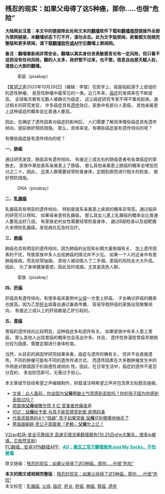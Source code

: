  <h2>残忍的现实：如果父母得了这5种癌，那你.....也很“危险”</h2> <p class="notice"><b>大陆网友注意：本文中的链接除此处和文末的<a href="https://github.com/bannedbook/fanqiang" >翻墙</a>软件下载和<a href="https://github.com/killgcd/justmysocks/blob/master/README.md">翻墙推荐</a>链接外全部为禁网链接，未翻墙状态下打不开，请勿点击。此为文字版禁闻，欲看图文视频完整版和更多禁闻，请下载<a href="https://github.com/bannedbook/fanqiang">翻墙软件或APP</a>后翻墙上禁闻网。</p><p>备注：翻墙看新闻非常安全，翻墙以真实身份发表敏感言论有一定风险，但只看不说则没有任何风险，翻的人太多，政府管不过来，也不管。信息自由是天赋人权，请放心大胆的翻墙。</b></p>  <div class="entry"> <figure><figcaption>家庭（pixabay）</figcaption></figure> <p>【<span class='wp_keywordlink_affiliate'><a href="https://www.soundofhope.org" title="希望之声" target="_blank">希望之声</a></span>2020年10月28日】（编辑：李智）在医学上，癌是指起源于上皮组织的恶性肿瘤， 是恶性肿瘤中最常见的一类。近几年来，<a href="https://www.bannedbook.org/bnews/tag/%e7%99%8c%e7%97%87/" class="st_tag internal_tag" rel="tag" title="标签 癌症 下的日志">癌症</a>的发病率在不断提高， 全球每天都有无数人被确诊为癌症， 这让癌症研究专家不得不重视起来。通过相关的研究发现， 许多癌症具有<a href="https://www.bannedbook.org/bnews/tag/%E9%81%97%E4%BC%A0/" class="st_tag internal_tag" rel="tag" title="标签 遗传 下的日志">遗传</a>效应，家族中有部分人患癌， 其他亲属患上这种癌症的概率会比普通人要高。</p> <p>因此，在确定了遗传因素对癌症的影响后， 人们需要了解具体哪些癌症具有遗传倾向，提前做好预防措施。 那么，具体来说，有哪些癌症是有遗传倾向的呢？</p> <p>有哪些癌症是有遗传倾向的呢？</p> <p><strong>一、肠癌</strong></p> <p>通过研究发现，肠癌具有遗传倾向， 有接近三成左右的肠癌患者有各类癌症的家族史。 家族中某些直系亲属患上了肠癌， 那么其他亲属患上肠癌的概率会增加百分之二十。因此， 这类人群需要经常检查身体，定期到医院进行相关的检查， 做好预防措施。</p>  <figure><figcaption> DNA（pixabay）</figcaption></figure> <p><strong>二、<a href="https://www.bannedbook.org/bnews/tag/%E4%B9%B3%E8%85%BA%E7%99%8C/" class="st_tag internal_tag" rel="tag" title="标签 乳腺癌 下的日志">乳腺癌</a></strong></p> <p>乳腺癌具有明显的遗传倾向， 特别是直系亲属患上疾病的概率非常高。通过临床的研究可以得知， 如果母亲患有乳腺癌， 那么其女儿患上乳腺癌的概率会比普通人要高出好几倍。 有家族史的女性需要经常检查身体， 通过B超检查以及钼靶摄片来预防乳腺癌，发现病灶后及时治疗。</p> <p><strong>三、<a href="https://www.bannedbook.org/bnews/tag/%e8%82%ba%e7%99%8c/" class="st_tag internal_tag" rel="tag" title="标签 肺癌 下的日志">肺癌</a></strong></p> <p>肺癌也具有明显的遗传倾向，因为肺癌的出现和长期大量吸烟有关， 加上遗传因素的干扰，导致家族中多人出现肺癌的情况并不少见。 如果一个人的近亲中有患肺癌疾病，而且经常抽烟， 其他人被动吸入了二手烟，患癌的风险会大大升高。因此， 为了身体健康着想，因此及时戒烟，尤其是高危人群。</p> <figure><figcaption> 家族（pixabay）</figcaption></figure> <p><strong>四、<a href="https://www.bannedbook.org/bnews/tag/%E8%82%9D%E7%99%8C/" class="st_tag internal_tag" rel="tag" title="标签 肝癌 下的日志">肝癌</a></strong></p>  <p>肝癌具有遗传倾向，有很多临床案例中<a href="https://www.bannedbook.org/bnews/tag/%e7%88%b6%e6%af%8d/" class="st_tag internal_tag" rel="tag" title="标签 父母 下的日志">父母</a>一方患上肝癌， 子女确诊肝癌的概率也提高。因为乙型<a href="https://www.bannedbook.org/bnews/tag/%E8%82%9D%E7%82%8E/" class="st_tag internal_tag" rel="tag" title="标签 肝炎 下的日志">肝炎</a>病毒会通过垂直传播， 容易导致肝癌的家族出现聚集倾向， 有接近三成以上的肝癌都是乙肝引起的。</p> <p><strong>五、<a href="https://www.bannedbook.org/bnews/tag/%E8%83%83%E7%99%8C/" class="st_tag internal_tag" rel="tag" title="标签 胃癌 下的日志">胃癌</a></strong></p> <p>胃癌的遗传倾向比较明显，这种癌症多和遗传有关。 如果家族中有多人患上胃癌， 那么其他人出现胃癌的概率也会高出许多。并且， 遗传性弥漫型胃癌早期病灶较为隐匿，需要定期进行身体检查。</p> <p>当然，从目前的病因学研究结果来看，癌症与遗传的确有关， 但并不会直接遗传。不同的肿瘤可能有不同的遗传传递方式， 而遗传因素在大多数肿瘤发生中的作用是对致癌因子的易感性或倾向 性。因此，在日常生活中，癌症的遗传不是百分百的， 多加防范即可，无需过于担心。</p> <p>本文章或节目经希望之声编辑制作，转载请注明希望之声并包含原文标题及链接。</p>  <ul class='op-related-articles' title='相关阅读'> <li><a href='https://www.bannedbook.org/bnews/bannedvideo/20201028/1421684.html' target='_blank'>文睿：众人面前，你会因为<b>父母</b>寒酸土气而感到丢脸吗？你的孩子因为你感到丢脸过吗？</a></li> <li><a href='https://www.bannedbook.org/bnews/yule/20201027/1420901.html' target='_blank'>周震南<b>父母</b>被曝欠债 9 亿 受害者悲痛发声</a></li> <li><a href='https://www.bannedbook.org/bnews/lifebaike/20201027/1420776.html' target='_blank'>切记：<b>父母</b>给予爱 与孩子能否感受到爱 是两码事</a></li> <li><a href='https://www.bannedbook.org/bnews/lifebaike/20201027/1420775.html' target='_blank'>代表高智商的4个“怪癖” 孩子如果常做 <b>父母</b>可别傻傻地抹杀了</a></li> <li><a href='https://www.bannedbook.org/bnews/baitai/20201026/1420575.html' target='_blank'>男版曲婉婷 贵公子周震南「老赖」<b>父母</b>欠上亿？</a></li> </ul> <p class="texttj"> <a href="https://www.bannedbook.org/forum23/topic22702.html" target="_blank">V2ray机场-安全可靠经济 高速无限流量翻墙服务(10.25日gfw大屠杀，很多ip被墙，它依然坚挺)</a><br/> <a href="https://github.com/bannedbook/fanqiang/wiki/%E7%A6%81%E9%97%BB%E7%BD%91%E5%AE%89%E5%8D%93%E7%BF%BB%E5%A2%99%E6%96%B0%E9%97%BBAPP" target="_blank">PC翻墙、安卓VPN翻墙APP</a>、<span onclick="window.open('https://github.com/killgcd/justmysocks/blob/master/README.md')" style="font-weight:bold;color:#00A191;cursor:pointer;text-decoration:underline;outline:none">AD：搬瓦工官方翻墙服务Just My Socks，不怕被墙</span></p><p>原文链接：<a class="src_link"  href="https://www.soundofhope.org/post/275356" target="_blank">残忍的现实：如果父母得了这5种癌，那你&#8230;..也很“危险”</a></p><a name='sharetosocial'></a>       <div><b>本文的图文或视频完整版</b>：<a href='https://www.bannedbook.org/bnews/comments/20201029/1421891.html'>残忍的现实：如果父母得了这5种癌，那你&#8230;..也很“危险”</a></div>  </div><!--END ENTRY--> <div class="postfooter"> <div>本文标签：<a href="https://www.bannedbook.org/bnews/tag/%E4%B9%B3%E8%85%BA%E7%99%8C/" rel="tag">乳腺癌</a>, <a href="https://www.bannedbook.org/bnews/tag/%e7%88%b6%e6%af%8d/" rel="tag">父母</a>, <a href="https://www.bannedbook.org/bnews/tag/%e7%99%8c%e7%97%87/" rel="tag">癌症</a>, <a href="https://www.bannedbook.org/bnews/tag/%E8%82%9D%E7%82%8E/" rel="tag">肝炎</a>, <a href="https://www.bannedbook.org/bnews/tag/%E8%82%9D%E7%99%8C/" rel="tag">肝癌</a>, <a href="https://www.bannedbook.org/bnews/tag/%e8%82%ba%e7%99%8c/" rel="tag">肺癌</a>, <a href="https://www.bannedbook.org/bnews/tag/%E8%83%83%E7%99%8C/" rel="tag">胃癌</a>, <a href="https://www.bannedbook.org/bnews/tag/%E9%81%97%E4%BC%A0/" rel="tag">遗传</a></div>  </div><!--END POSTFOOTER--> 